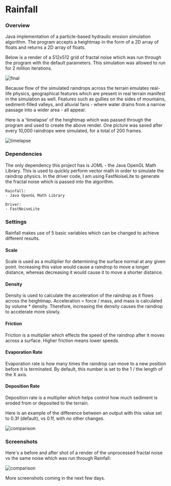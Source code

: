 # Rainfall

### Overview

Java implementation of a particle-based hydraulic erosion simulation algorithm. The program accepts a heightmap in the form of a 2D array of floats and returns a 2D array of floats. 

Below is a render of a 512x512 grid of fractal noise which was run through the program with the default parameters. This simulation was allowed to run for 2 million iterations.
 
![final](https://user-images.githubusercontent.com/10524511/138621422-bd494912-0f6d-4316-b02c-66fbf7febc25.png)

Because flow of the simulated raindrops across the terrain emulates real-life physics, geographical features which are present in real terrain manifest in the simulation as well. Features such as gullies on the sides of mountains, sediment-filled valleys, and alluvial fans - where water drains from a narrow passage into a wider area - all appear.

Here is a 'timelapse' of the heightmap which was passed through the program and used to create the above render. One picture was saved after every 10,000 raindrops were simulated, for a total of 200 frames.

![timelapse](https://user-images.githubusercontent.com/10524511/138622825-fabf351c-52b1-4fd0-a5fd-cb2d1ebd7e9a.gif)

### Dependencies

The only dependency this project has is JOML - the Java OpenGL Math Library. This is used to quickly perform vector math in order to simulate the raindrop physics. In the driver code, I am using FastNoiseLite to generate the fractal noise which is passed into the algorithm.

```
Rainfall:
- Java OpenGL Math Library

Driver:
- FastNoiseLite
```

### Settings

Rainfall makes use of 5 basic variables which can be changed to achieve different results.

#### Scale

Scale is used as a multiplier for determining the surface normal at any given point. Increasing this value would cause a raindrop to move a longer distance, whereas decreasing it would cause it to move a shorter distance.

#### Density

Density is used to calculate the acceleration of the raindrop as it flows across the heightmap. Acceleration = force / mass, and mass is calculated by volume * density. Therefore, increasing the density causes the raindrop to accelerate more slowly.

#### Friction

Friction is a multiplier which effects the speed of the raindrop after it moves across a surface. Higher friction means lower speeds.

#### Evaporation Rate

Evaporation rate is how many times the raindrop can move to a new position before it is terminated. By default, this number is set to the 1 / the length of the X axis.

#### Deposition Rate

Deposition rate is a multiplier which helps control how much sediment is eroded from or deposited to the terrain.

Here is an example of the difference between an output with this value set to 0.3f (default), vs 0.1f, with no other changes.

![comparison](https://user-images.githubusercontent.com/10524511/138626566-ec838c38-3d38-4649-9438-1cc707deabca.png)

### Screenshots

Here's a before and after shot of a render of the unprocessed fractal noise vs the same noise which was run through Rainfall:

![comparison](https://user-images.githubusercontent.com/10524511/138627176-61f0bf0b-2605-4dc0-8983-1b1ceba55c0f.png)

More screenshots coming in the next few days.

